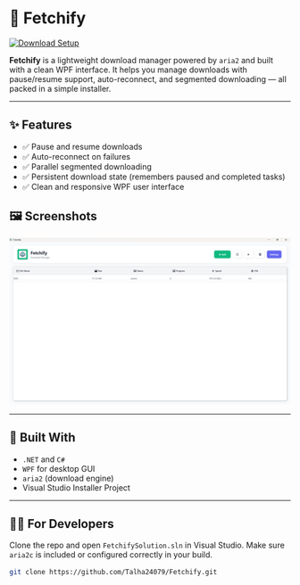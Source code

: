 # 🚀 Fetchify

[![Download Setup](https://img.shields.io/github/v/release/Talha24079/Fetchify?label=Download%20Setup)](https://github.com/Talha24079/Fetchify/releases/latest)

**Fetchify** is a lightweight download manager powered by `aria2` and built with a clean WPF interface. It helps you manage downloads with pause/resume support, auto-reconnect, and segmented downloading — all packed in a simple installer.

---

## ✨ Features

- ✅ Pause and resume downloads
- ✅ Auto-reconnect on failures
- ✅ Parallel segmented downloading
- ✅ Persistent download state (remembers paused and completed tasks)
- ✅ Clean and responsive WPF user interface


## 🖼 Screenshots
![Main UI](screenshots/mainwindow.png)

---

## 🔧 Built With

- `.NET` and `C#`
- `WPF` for desktop GUI
- `aria2` (download engine)
- Visual Studio Installer Project

---

## 🧑‍💻 For Developers

Clone the repo and open `FetchifySolution.sln` in Visual Studio. Make sure `aria2c` is included or configured correctly in your build.

```bash
git clone https://github.com/Talha24079/Fetchify.git
